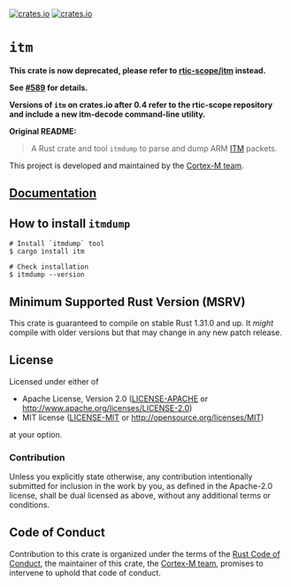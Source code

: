 [![crates.io](https://img.shields.io/crates/d/itm.svg)](https://crates.io/crates/itm)
[![crates.io](https://img.shields.io/crates/v/itm.svg)](https://crates.io/crates/itm)

# `itm`

**This crate is now deprecated, please refer to [rtic-scope/itm](https://github.com/rtic-scope/itm) instead.**

**See [#589] for details.**

**Versions of `itm` on crates.io after 0.4 refer to the rtic-scope repository
and include a new itm-decode command-line utility.**

[#589]: https://github.com/rust-embedded/wg/pull/589

**Original README:**

> A Rust crate and tool `itmdump` to parse and dump ARM [ITM] packets.

This project is developed and maintained by the [Cortex-M team][team].

[ITM]: http://infocenter.arm.com/help/topic/com.arm.doc.ddi0314h/Chdbicbg.html

## [Documentation](https://docs.rs/crate/itm)

## How to install `itmdump`

```shell
# Install `itmdump` tool
$ cargo install itm

# Check installation
$ itmdump --version
```

## Minimum Supported Rust Version (MSRV)

This crate is guaranteed to compile on stable Rust 1.31.0 and up. It *might*
compile with older versions but that may change in any new patch release.

## License

Licensed under either of

- Apache License, Version 2.0 ([LICENSE-APACHE](LICENSE-APACHE) or
  http://www.apache.org/licenses/LICENSE-2.0)
- MIT license ([LICENSE-MIT](LICENSE-MIT) or http://opensource.org/licenses/MIT)

at your option.

### Contribution

Unless you explicitly state otherwise, any contribution intentionally submitted for inclusion in the
work by you, as defined in the Apache-2.0 license, shall be dual licensed as above, without any
additional terms or conditions.

## Code of Conduct

Contribution to this crate is organized under the terms of the [Rust Code of
Conduct][CoC], the maintainer of this crate, the [Cortex-M team][team], promises
to intervene to uphold that code of conduct.

[CoC]: CODE_OF_CONDUCT.md
[team]: https://github.com/rust-embedded/wg#the-cortex-m-team
